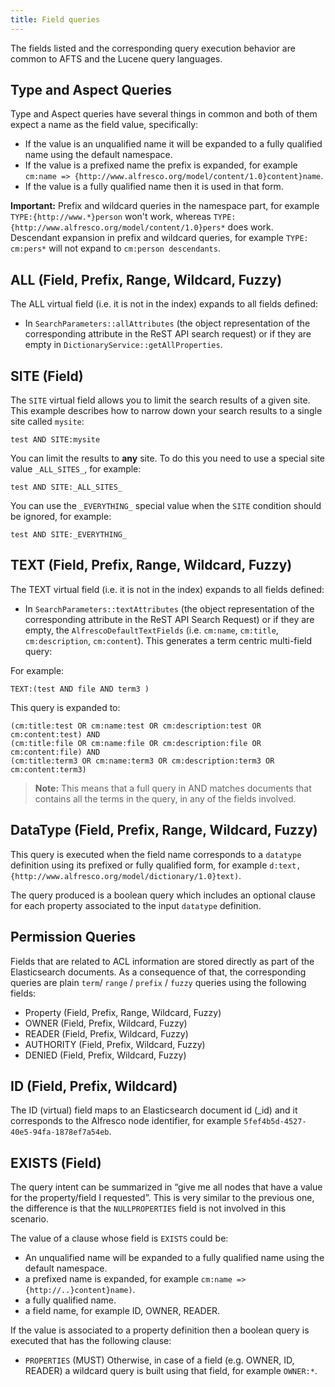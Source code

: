 ```yaml
---
title: Field queries
---
```


The fields listed and the corresponding query execution behavior are common to AFTS and the Lucene query languages.

## Type and Aspect Queries

Type and Aspect queries have several things in common and both of them expect a name as the field value, specifically:

* If the value is an unqualified name it will be expanded to a fully qualified name using the default namespace.
* If the value is a prefixed name the prefix is expanded, for example `cm:name => {http://www.alfresco.org/model/content/1.0}content}name`.
* If the value is a fully qualified name then it is used in that form.

**Important:** Prefix and wildcard queries in the namespace part, for example `TYPE:{http://www.*}person` won't work, whereas `TYPE:{http://www.alfresco.org/model/content/1.0}pers*` does work. Descendant expansion in prefix and wildcard queries, for example `TYPE: cm:pers*` will not expand to `cm:person descendants`.

## ALL (Field, Prefix, Range, Wildcard, Fuzzy)

The ALL virtual field (i.e. it is not in the index) expands to all fields defined:

* In `SearchParameters::allAttributes` (the object representation of the corresponding attribute in the ReST API search request) or if they are empty in `DictionaryService::getAllProperties`.

## SITE (Field)

The `SITE` virtual field allows you to limit the search results of a given site. This example describes how to narrow down your search results to a single site called `mysite`:

```afts
test AND SITE:mysite
```

You can limit the results to **any** site. To do this you need to use a special site value `_ALL_SITES_`, for example:

```afts
test AND SITE:_ALL_SITES_
```

You can use the `_EVERYTHING_` special value when the `SITE` condition should be ignored, for example:

```afts
test AND SITE:_EVERYTHING_
```

## TEXT (Field, Prefix, Range, Wildcard, Fuzzy)

The TEXT virtual field (i.e. it is not in the index) expands to all fields defined:

* In `SearchParameters::textAttributes` (the object representation of the corresponding attribute in the ReST API Search Request) or if they are empty, the `AlfrescoDefaultTextFields` (i.e. `cm:name`, `cm:title`, `cm:description`, `cm:content`).
This generates a term centric multi-field query:

For example:

```afts
TEXT:(test AND file AND term3 )
```

This query is expanded to:

```afts
(cm:title:test OR cm:name:test OR cm:description:test OR cm:content:test) AND
(cm:title:file OR cm:name:file OR cm:description:file OR cm:content:file) AND
(cm:title:term3 OR cm:name:term3 OR cm:description:term3 OR cm:content:term3)
```

> **Note:** This means that a full query in AND matches documents that contains all the terms in the query, in any of the fields involved.

## DataType (Field, Prefix, Range, Wildcard, Fuzzy)

This query is executed when the field name corresponds to a `datatype` definition using its prefixed or fully qualified form, for example `d:text, {http://www.alfresco.org/model/dictionary/1.0}text)`.

The query produced is a boolean query which includes an optional clause for each property associated to the input `datatype` definition.

## Permission Queries

Fields that are related to ACL information are stored directly as part of the Elasticsearch documents. As a consequence of that, the corresponding queries are plain `term`/ `range` / `prefix` / `fuzzy` queries using the following fields:

* Property (Field, Prefix, Range, Wildcard, Fuzzy)  
* OWNER (Field, Prefix, Wildcard, Fuzzy)
* READER (Field, Prefix, Wildcard, Fuzzy)
* AUTHORITY (Field, Prefix, Wildcard, Fuzzy)
* DENIED (Field, Prefix, Wildcard, Fuzzy)

## ID (Field, Prefix, Wildcard)

The ID (virtual) field maps to an Elasticsearch document id (_id) and it corresponds to the Alfresco node identifier, for example `5fef4b5d-4527-40e5-94fa-1878ef7a54eb`.

## EXISTS (Field)

The query intent can be summarized in “give me all nodes that have a value for the property/field I requested”. This is very similar to the previous one, the difference is that the `NULLPROPERTIES` field is not involved in this scenario.

The value of a clause whose field is `EXISTS` could be:

* An unqualified name will be expanded to a fully qualified name using the default namespace.
* a prefixed name is expanded, for example `cm:name => {http://..}content}name)`.
* a fully qualified name.
* a field name, for example ID, OWNER, READER.

If the value is associated to a property definition then a boolean query is executed that has the following clause:

* `PROPERTIES` (MUST) Otherwise, in case of a field (e.g. OWNER, ID, READER) a wildcard query is built using that field, for example `OWNER:*`.
